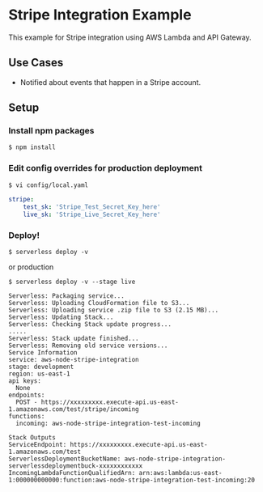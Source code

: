 <!--
title: 'AWS Stripe Integration example in NodeJS'
description: 'This example for Stripe integration using AWS Lambda and API Gateway.'
layout: Doc
framework: v1
platform: AWS
language: nodeJS
authorLink: 'https://github.com/adambrgmn'
authorName: 'Adam Bergman'
authorAvatar: 'https://avatars1.githubusercontent.com/u/13746650?v=4&s=140'
-->
# Stripe Integration Example

This example for Stripe integration using AWS Lambda and API Gateway.

## Use Cases

- Notified about events that happen in a Stripe account.

## Setup

### Install npm packages
```bash
$ npm install
```

### Edit config overrides for production deployment
```bash
$ vi config/local.yaml
```

```yaml
stripe:
    test_sk: 'Stripe_Test_Secret_Key_here'
    live_sk: 'Stripe_Live_Secret_Key_here'
```

### Deploy!
```bash:development
$ serverless deploy -v
```

or production
```bash:production
$ serverless deploy -v --stage live
```

```
Serverless: Packaging service...
Serverless: Uploading CloudFormation file to S3...
Serverless: Uploading service .zip file to S3 (2.15 MB)...
Serverless: Updating Stack...
Serverless: Checking Stack update progress...
.....
Serverless: Stack update finished...
Serverless: Removing old service versions...
Service Information
service: aws-node-stripe-integration
stage: development
region: us-east-1
api keys:
  None
endpoints:
  POST - https://xxxxxxxxx.execute-api.us-east-1.amazonaws.com/test/stripe/incoming
functions:
  incoming: aws-node-stripe-integration-test-incoming

Stack Outputs
ServiceEndpoint: https://xxxxxxxxx.execute-api.us-east-1.amazonaws.com/test
ServerlessDeploymentBucketName: aws-node-stripe-integration-serverlessdeploymentbuck-xxxxxxxxxxxx
IncomingLambdaFunctionQualifiedArn: arn:aws:lambda:us-east-1:000000000000:function:aws-node-stripe-integration-test-incoming:20
```